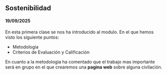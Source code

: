 ## Sostenibilidad 

#### 19/09/2025 

En esta primera clase se nos ha introducido al modulo. 
En el que hemos visto los siguiente puntos:

* Metodologia
* Criterios de Evaluación y Calificación

En cuanto a la metodologia ha comentado que el trabajo mas importante será en grupo en el que crearemos una **pagina web** sobre alguna civilación. 
